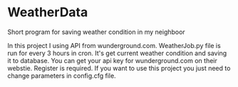 # WeatherData
Short program for saving weather condition in my neighboor

In this project I using API from wunderground.com. 
WeatherJob.py file is run for every 3 hours in cron. 
It's get current weather condition and saving it to database. 
You can get your api key for wunderground.com on their webstie. 
Register is required. 
If you want to use this project you just need to change parameters in config.cfg file.

